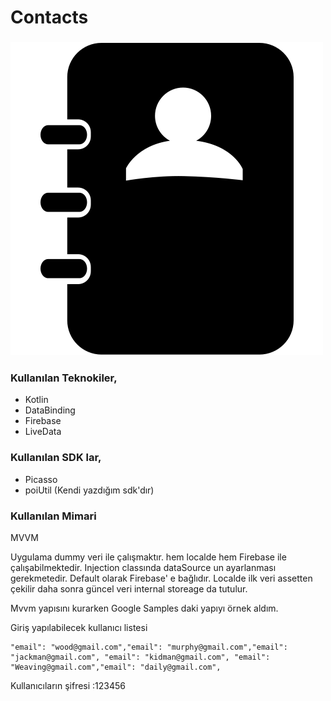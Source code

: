 # Contacts

### ![](con.png)





### Kullanılan Teknokiler,

- Kotlin
- DataBinding
- Firebase
- LiveData



### Kullanılan SDK lar,

- Picasso
- poiUtil (Kendi yazdığım sdk'dır)

### 

### Kullanılan Mimari

MVVM





Uygulama dummy veri ile çalışmaktır. hem localde hem Firebase ile çalışabilmektedir. Injection classında dataSource un ayarlanması gerekmetedir.  Default olarak Firebase' e bağlıdır. Localde ilk veri assetten çekilir daha sonra güncel veri internal storeage da tutulur.

Mvvm yapısını kurarken Google Samples daki yapıyı örnek aldım.







Giriş yapılabilecek kullanıcı listesi

```
"email": "wood@gmail.com","email": "murphy@gmail.com","email": "jackman@gmail.com", "email": "kidman@gmail.com", "email": "Weaving@gmail.com","email": "daily@gmail.com",
```

Kullanıcıların şifresi :123456











